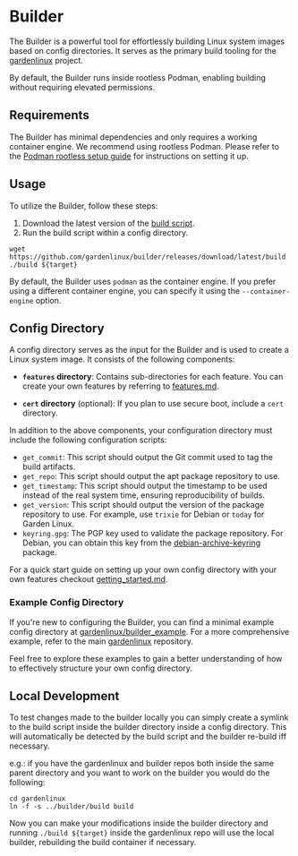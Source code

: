 # Builder

The Builder is a powerful tool for effortlessly building Linux system images based on config directories. It serves as the primary build tooling for the [gardenlinux](https://github.com/gardenlinux/gardenlinux) project.

By default, the Builder runs inside rootless Podman, enabling building without requiring elevated permissions.

## Requirements

The Builder has minimal dependencies and only requires a working container engine. We recommend using rootless Podman. Please refer to the [Podman rootless setup guide](https://github.com/containers/podman/blob/main/docs/tutorials/rootless_tutorial.md) for instructions on setting it up.

## Usage

To utilize the Builder, follow these steps:

1. Download the latest version of the [build script](https://github.com/gardenlinux/builder/releases/download/latest/build).
2. Run the build script within a config directory.

```shell
wget https://github.com/gardenlinux/builder/releases/download/latest/build
./build ${target}
```

By default, the Builder uses `podman` as the container engine. If you prefer using a different container engine, you can specify it using the `--container-engine` option.

## Config Directory

A config directory serves as the input for the Builder and is used to create a Linux system image. It consists of the following components:

- **`features` directory**: Contains sub-directories for each feature. You can create your own features by referring to [features.md](docs/features.md).

- **`cert` directory** (optional): If you plan to use secure boot, include a `cert` directory.

In addition to the above components, your configuration directory must include the following configuration scripts:

- `get_commit`: This script should output the Git commit used to tag the build artifacts.
- `get_repo`: This script should output the apt package repository to use.
- `get_timestamp`: This script should output the timestamp to be used instead of the real system time, ensuring reproducibility of builds.
- `get_version`: This script should output the version of the package repository to use. For example, use `trixie` for Debian or `today` for Garden Linux.
- `keyring.gpg`: The PGP key used to validate the package repository. For Debian, you can obtain this key from the [debian-archive-keyring](https://packages.debian.org/trixie/debian-archive-keyring) package.

For a quick start guide on setting up your own config directory with your own features checkout [getting_started.md](docs/getting_started.md).

### Example Config Directory

If you're new to configuring the Builder, you can find a minimal example config directory at [gardenlinux/builder_example](https://github.com/gardenlinux/builder_example). For a more comprehensive example, refer to the main [gardenlinux](https://github.com/gardenlinux/gardenlinux) repository.

Feel free to explore these examples to gain a better understanding of how to effectively structure your own config directory.


## Local Development

To test changes made to the builder locally you can simply create a symlink to the build script inside the builder directory inside a config directory. This will automatically be detected by the build script and the builder re-build iff necessary.

e.g.: if you have the gardenlinux and builder repos both inside the same parent directory and you want to work on the builder you would do the following:

```
cd gardenlinux
ln -f -s ../builder/build build
```

Now you can make your modifications inside the builder directory and running `./build ${target}` inside the gardenlinux repo will use the local builder, rebuilding the build container if necessary.
